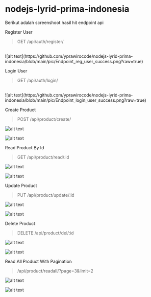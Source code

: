 # nodejs-lyrid-prima-indonesia
Berikut adalah screenshoot hasil hit endpoint api

Register User
<br />
> GET /api/auth/register/
<br />
![alt text](https://github.com/yprawirocode/nodejs-lyrid-prima-indonesia/blob/main/pic/Endpoint_reg_user_success.png?raw=true)

Login User
<br />
> GET /api/auth/login/
<br />
![alt text](https://github.com/yprawirocode/nodejs-lyrid-prima-indonesia/blob/main/pic/Endpoint_login_user_success.png?raw=true)

Create Product

> POST /api/product/create/

![alt text](https://github.com/yprawirocode/nodejs-lyrid-prima-indonesia/blob/main/pic/Endpoint_creat_product_with_auth.png?raw=true)

![alt text](https://github.com/yprawirocode/nodejs-lyrid-prima-indonesia/blob/main/pic/Endpoint_create_product_without_auth?raw=true)


Read Product By Id

> GET /api/product/read/:id

![alt text](https://github.com/yprawirocode/nodejs-lyrid-prima-indonesia/blob/main/pic/Endpoint_read_product_by_id_with_auth.png?raw=true)

![alt text](https://github.com/yprawirocode/nodejs-lyrid-prima-indonesia/blob/main/pic/Endpoint_read_product_by_id_without_auth?raw=true)

Update Product

> PUT /api/product/update/:id

![alt text](https://github.com/yprawirocode/nodejs-lyrid-prima-indonesia/blob/main/pic/Endpoint_update_product_by_id_with_auth.png?raw=true)

![alt text](https://github.com/yprawirocode/nodejs-lyrid-prima-indonesia/blob/main/pic/Endpoint_update_product_by_id_without_auth.png?raw=true)

Delete Product

> DELETE /api/product/del/:id

![alt text](https://github.com/yprawirocode/nodejs-lyrid-prima-indonesia/blob/main/pic/Endpoint_delete_product_by_id_with_auth.png?raw=true)

![alt text](https://github.com/yprawirocode/nodejs-lyrid-prima-indonesia/blob/main/pic/Endpoint_update_product_by_id_without_auth.png?raw=true)

Read All Product With Pagination

>/api/product/readall/?page=3&limit=2

![alt text](https://github.com/yprawirocode/nodejs-lyrid-prima-indonesia/blob/main/pic/Endpoint_read_all_product_with_pagination_with_auth.png?raw=true)

![alt text](https://github.com/yprawirocode/nodejs-lyrid-prima-indonesia/blob/main/pic/Endpoint_read_all_product_pagination_without_auth.png?raw=true)